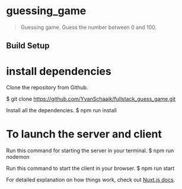 # guessing_game

> Guessing game. Guess the number between 0 and 100.

## Build Setup

# install dependencies
Clone the repository from Github.

$ git clone https://github.com/YvanSchaaik/fullstack_guess_game.git

Install all the dependencies.
$ npm run install

# To launch the server and client
Run this command for starting the server in your terminal.
$ npm run nodemon

Run this command to start the client in your browser.
$ npm run start 

For detailed explanation on how things work, check out [Nuxt.js docs](https://nuxtjs.org).
